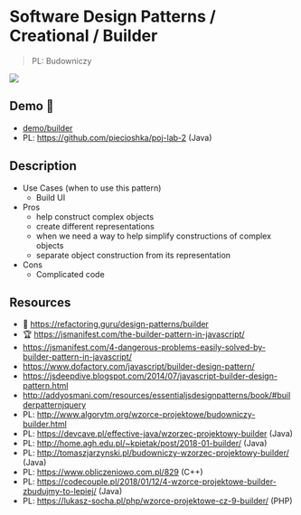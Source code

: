 # Software Design Patterns / Creational / Builder

> PL: Budowniczy

<img src="images/icons/work.svg" class="pattern-logo">

## Demo 🎉

* <a href="./demo/builder/">demo/builder</a>
* PL: <https://github.com/piecioshka/poj-lab-2> (Java)

## Description

* Use Cases (when to use this pattern)
    + Build UI
* Pros
    + help construct complex objects
    + create different representations
    + when we need a way to help simplify constructions of complex objects
    + separate object construction from its representation
* Cons
    + Complicated code

## Resources

* 🚀 <https://refactoring.guru/design-patterns/builder>
* 🏆 <https://jsmanifest.com/the-builder-pattern-in-javascript/>
* <https://jsmanifest.com/4-dangerous-problems-easily-solved-by-builder-pattern-in-javascript/>
* <https://www.dofactory.com/javascript/builder-design-pattern/>
* <https://jsdeepdive.blogspot.com/2014/07/javascript-builder-design-pattern.html>
* <http://addyosmani.com/resources/essentialjsdesignpatterns/book/#builderpatternjquery>
* PL: <http://www.algorytm.org/wzorce-projektowe/budowniczy-builder.html>
* PL: <https://devcave.pl/effective-java/wzorzec-projektowy-builder> (Java)
* PL: <http://home.agh.edu.pl/~kpietak/post/2018-01-builder/> (Java)
* PL: <http://tomaszjarzynski.pl/budowniczy-wzorzec-projektowy-builder/> (Java)
* PL: <https://www.obliczeniowo.com.pl/829> (C++)
* PL: <https://codecouple.pl/2018/01/12/4-wzorce-projektowe-builder-zbudujmy-to-lepiej/> (Java)
* PL: <https://lukasz-socha.pl/php/wzorce-projektowe-cz-9-builder/> (PHP)
